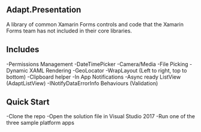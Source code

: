 ## Adapt.Presentation
A library of common Xamarin Forms controls and code that the Xamarin Forms team has not included in their core libraries. 

## Includes
-Permissions Management
-DateTimePicker
-Camera/Media
-File Picking
-Dynamic XAML Rendering
-GeoLocator
-WrapLayout (Left to right, top to bottom)
-Clipboard helper
-In App Notifications
-Async ready ListView (AdaptListView)
-INotifyDataErrorInfo Behaviours (Validation)

## Quick Start
-Clone the repo
-Open the solution file in Visual Studio 2017
-Run one of the three sample platform apps
